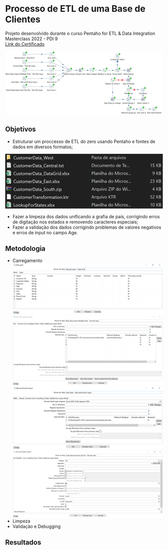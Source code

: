 #  Processo de ETL de uma Base de Clientes

Projeto desenvolvido durante o curso 
Pentaho for ETL & Data Integration Masterclass 2022 - PDI 9
<br>[Link do Certificado](https://www.udemy.com/certificate/UC-e3f6be67-da69-4e6a-a610-b25b4cdb2c1b/)


![Snapshot do Projeto de Transformação](https://github.com/Anacaloi/ETL-PDI-Customer/blob/main/img/Transformacao.PNG)



## Objetivos
- Estruturar um proccesso de ETL do zero usando Pentaho e fontes de dados em diversos formatos;

![Snapshot dos formatos de dados utilizados](https://github.com/Anacaloi/ETL-PDI-Customer/blob/main/img/DataSources.png)

- Fazer a limpeza dos dados unificando a grafia de país, corrigindo erros de digitação nos estados e removendo caracteres especiais;
- Fazer a validação dos dados corrigindo problemas de valores negativos e erros de input no campo Age.

## Metodologia
- Carregamento
![Input Manual com Data Grid](https://github.com/Anacaloi/ETL-PDI-Customer/blob/main/img/1_Manual_Input.PNG)
![Text Input para carregar múltiplos arquivos csv](https://github.com/Anacaloi/ETL-PDI-Customer/blob/main/img/2_Text_Input.png)
![Input de Arquivo Excel](https://github.com/Anacaloi/ETL-PDI-Customer/blob/main/img/3_Excel_Input.png)
![Input de Arquivo Zip](https://github.com/Anacaloi/ETL-PDI-Customer/blob/main/img/4_Zip_File_Input.png)
- Limpeza
- Validação e Debugging




## Resultados
